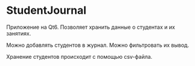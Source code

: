 # StudentJournal
Приложение на Qt6. Позволяет хранить данные о студентах и их занятиях.

Можно добавлять студентов в журнал. Можно фильтровать их вывод.

Хранение студентов происходит с помощью csv-файла.
